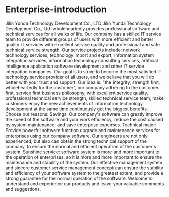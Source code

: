 # Enterprise-introduction
Jilin Yunda Technology Development Co., LTD
Jilin Yunda Technology Development Co., Ltd. wholeheartedly provides professional software and technical services for all walks of life. Our company has a skilled IT service team to provide different groups of users with more efficient and better quality IT services with excellent service quality and professional and safe technical service strength. Our service projects include: network technology services, technology import and export, information system integration services, information technology consulting services, artificial intelligence application software development and other IT service integration companies. Our goal is to strive to become the most satisfied IT technology service provider of all users, and we believe that you will do better with your trust and support. Our idea is: "the integrity, strength first, wholeheartedly for the customer", our company adhering to the customer first, service first business philosophy, with excellent service quality, professional technical service strength, skilled technical service team, make customers enjoy the new achievements of information technology development at the same time continuously get the biggest benefits. Choose our reasons: Savings: Our company's software can greatly improve the speed of the software and your work efficiency, reduce the cost caused by system maintenance, and save enterprise expenses. Technical major: Provide powerful software function upgrade and maintenance services for enterprises using our company software. Our engineers are not only experienced, but also can obtain the strong technical support of the company, to ensure the normal and efficient operation of the customer's system. Sunshine service: software system is more and more important to the operation of enterprises, so it is more and more important to ensure the maintenance and stability of the system. Our effective management system and sincere customer service management concept can ensure the stability and efficiency of your software system to the greatest extent, and provide a strong guarantee for the normal operation of the software. Welcome to understand and experience our products and leave your valuable comments and suggestions.

